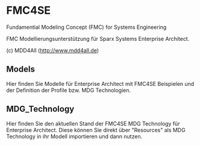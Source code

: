 # FMC4SE
Fundamential Modeling Concept (FMC) for Systems Engineering

FMC Modellierungsunterstützung für Sparx Systems Enterprise Architect. 

(c) MDD4All (http://www.mdd4all.de)

## Models
Hier finden Sie Modelle für Enterprise Architect mit FMC4SE Beispielen und der Definition der Profile bzw. MDG Technologien.

## MDG_Technology
Hier finden Sie den aktuellen Stand der FMC4SE MDG Technology für Enterprise Architect. Diese können Sie direkt über "Resources" als MDG Technology in ihr Modell importieren und dann nutzen.
